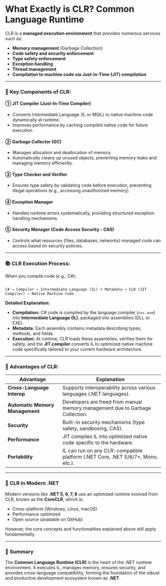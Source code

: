 # What Exactly is CLR? Common Language Runtime

CLR is a **managed execution environment** that provides numerous services such as:

* **Memory management** (Garbage Collection)
* **Code safety and security enforcement**
* **Type safety enforcement**
* **Exception handling**
* **Thread management**
* **Compilation to machine code via Just-in-Time (JIT) compilation**

***

### 🧩 **Key Components of CLR:**

#### ① **JIT Compiler (Just-In-Time Compiler)**

* Converts Intermediate Language (IL or MSIL) to native machine code dynamically at runtime.
* Improves performance by caching compiled native code for future execution.

#### ② **Garbage Collector (GC)**

* Manages allocation and deallocation of memory.
* Automatically cleans up unused objects, preventing memory leaks and managing memory efficiently.

#### ③ **Type Checker and Verifier**

* Ensures type safety by validating code before execution, preventing illegal operations (e.g., accessing unauthorized memory).

#### ④ **Exception Manager**

* Handles runtime errors systematically, providing structured exception handling mechanisms.

#### ⑤ **Security Manager (Code Access Security - CAS)**

* Controls what resources (files, databases, networks) managed code can access based on security policies.

***

### 📚 **CLR Execution Process:**

When you compile code (e.g., C#):

```

C# → Compiler → Intermediate Language (IL) + Metadata → CLR (JIT Compiler) → Native Machine Code

```

**Detailed Explanation:**

* **Compilation:** C# code is compiled by the language compiler (`csc.exe`) into **Intermediate Language (IL)**, packaged into assemblies (DLL or EXE).
* **Metadata:** Each assembly contains metadata describing types, methods, and fields.
* **Execution:** At runtime, CLR loads these assemblies, verifies them for safety, and the **JIT compiler** converts IL to optimized native machine code specifically tailored to your current hardware architecture.

***

### 🌟 **Advantages of CLR:**

| Advantage                       | Explanation                                                                     |
| ------------------------------- | ------------------------------------------------------------------------------- |
| **Cross-Language Interop**      | Supports interoperability across various languages (.NET languages).            |
| **Automatic Memory Management** | Developers are freed from manual memory management due to Garbage Collection.   |
| **Security**                    | Built-in security mechanisms (type safety, sandboxing, CAS).                    |
| **Performance**                 | JIT compiles IL into optimized native code specific to the hardware.            |
| **Portability**                 | IL can run on any CLR-compatible platform (.NET Core, .NET 5/6/7+, Mono, etc.). |

***

### 🚀 **CLR in Modern .NET**

Modern versions like **.NET 5, 6, 7, 8** use an optimized runtime evolved from CLR, known as the **CoreCLR**, which is:

* Cross-platform (Windows, Linux, macOS)
* Performance optimized
* Open source (available on GitHub)

However, the core concepts and functionalities explained above still apply fundamentally.

***

### 🎯 **Summary**

The **Common Language Runtime (CLR)** is the heart of the .NET runtime environment. It executes IL, manages memory, ensures security, and provides cross-language compatibility, forming the foundation of the robust and productive development ecosystem known as **.NET**.
